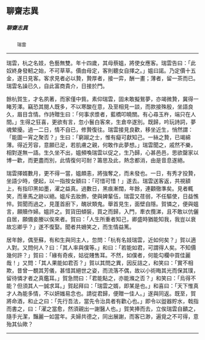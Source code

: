 

## 聊齋志異

##### 聊齋志異
　　`瑞雲`

* * *

瑞雲，杭之名妓，色藝無雙。年十四歲，其母蔡媼，將使女應客。瑞雲告曰：「此奴終身發軔之始，不可草草。價由母定，客則聽女自擇之。」媼曰諾。乃定價十五金，遂日見客。客求見者必以贄，贄厚者，接一弈，酬一畫；薄者，留一茶而已。瑞雲名譟已久，自此富商貴介，日接於門。

餘杭賀生，才名夙著，而家僅中貲。素仰瑞雲，固未敢擬鴛夢，亦竭微贄，冀得一睹芳澤。竊恐其閱人既多，不以寒酸在意，及至相見一談，而款接殊殷，坐語良久，眉目含情。作詩贈生曰：「何事求漿者，藍橋叩曉關。有心尋玉杵，端只在人間。」生得之狂喜，更欲有言，忽小鬟白客來，生倉卒遂別。既歸，吟玩詩詞，夢魂縈擾。過一二日，情不自已，修贄復往。瑞雲接見良歡，移坐近生，悄然謂：「能圖一宵之聚否？」生曰：「窮踧之士，惟有癡可獻知己。一絲之贄，已竭綿薄。得近芳容，意願已足，若肌膚之親，何敢作此夢想。」瑞雲聞之，戚然不樂，相對遂無一語。生久坐不出，媼頻喚瑞雲以促之，生乃歸，心甚邑邑，思欲罄家以博一歡，而更盡而別，此情復何可耐？籌思及此，熱念都消，由是音息遂絕。

瑞雲擇婿數月，更不得一當，媼頗恚，將強奪之，而未發也。一日，有秀才投贄，坐語少時，便起，以一指按女額曰：「可惜可惜！」遂去。瑞雲送客返，共視額上，有指印黑如墨，濯之益真。過數日，黑痕漸闊，年餘，連顴徹準矣。見者輒笑，而車馬之跡以絕。媼斥去妝飾，使與婢輩伍，瑞雲又荏弱，不任驅使，日益憔悴。賀聞而過之，見蓬首廚下，醜狀類鬼。舉首見生，面壁自隱。賀憐之，便與媼言，願贖作婦。媼許之。賀貨田傾裝，買之而歸，入門，牽衣攬涕，且不敢以伉儷自居，願備妾媵以俟來者。賀曰：「人生所重者知己，卿盛時猶能知我，我豈以衰故忘卿乎？」遂不復娶。聞者共姍笑之，而生情益篤。

居年餘，偶至蘇，有和生與同主人，忽問：「杭有名妓瑞雲，近如何矣？」賀以適人對。又問何人？曰：「其人率與僕等。」和曰：「若能如君，可謂得人矣。不知價幾何許？」賀曰：「緣有奇疾，姑從賤售耳。不然，如僕者，何能勾欄中買佳麗哉！」又問：「其人果能如君否？」賀以其問之異，因反詰之，和笑曰：「實不相欺，昔曾一覩其芳儀，甚惜其絕世之姿，而流落不偶，故以小術晦其光而保其璞，留待憐才者之真鑑耳。」賀急問曰：「君能點之，亦能滌之否？」和笑曰：「烏得不能？但須其人一誠求耳。」賀起拜曰：「瑞雲之婿，即某是也。」和喜曰：「天下惟真才人為能多情，不以妍媸易念也。請從君歸，便贈一佳人。」遂與同返。既至，賀將命酒，和止之曰：「先行吾法，當先令治具者有歡心也。」即令以盥器貯水，戟指而書之，曰：「濯之當愈，然須親出一謝醫人也。」賀笑捧而去，立俟瑞雲自靧之，隨手光潔，豔麗一如當年。夫婦共德之，同出展謝，而客已渺，遍覓之不可得，意殆其仙歟？

* * *

